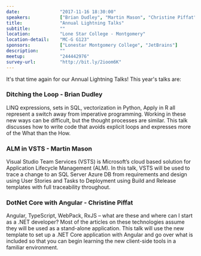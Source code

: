 ```yaml
---
date:               "2017-11-16 18:30:00"
speakers:           ["Brian Dudley", "Martin Mason", "Christine Piffat"]
title:              "Annual Lightning Talks"
subtitle:           ""
location:           "Lone Star College - Montgomery"
location-detail:    "MC-G G123"
sponsors:           ["Lonestar Montgomery College", "JetBrains"]
description:        ""
meetup:             "244442976"
survey-url:         "http://bit.ly/2ioom6K"
---
```

It's that time again for our Annual Lightning Talks! This year's talks are:

### Ditching the Loop - Brian Dudley
LINQ expressions, sets in SQL, vectorization in Python, Apply in R all represent a switch away from imperative programming. Working in these new ways can be difficult, but the thought processes are similar. This talk discusses how to write code that avoids explicit loops and expresses more of the What than the How.

### ALM in VSTS - Martin Mason
Visual Studio Team Services (VSTS) is Microsoft’s cloud based solution for Application Lifecycle Management (ALM). In this talk, VSTS will be used to trace a change to an SQL Server Azure DB from requirements and design using User Stories and Tasks to Deployment using Build and Release templates with full traceability throughout.

### DotNet Core with Angular - Christine Piffat
Angular, TypeScript, WebPack, RxJS – what are these and where can I start as a .NET developer? Most of the articles on these technologies assume they will be used as a stand-alone application. This talk will use the new template to set up a .NET Core application with Angular and go over what is included so that you can begin learning the new client-side tools in a familiar environment.
